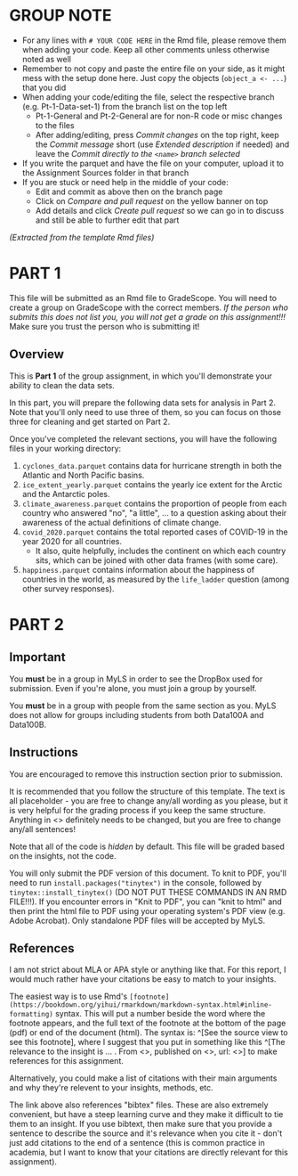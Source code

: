 # GROUP NOTE
- For any lines with `# YOUR CODE HERE` in the Rmd file, please remove them when adding your code. Keep all other comments unless otherwise noted as well
- Remember to not copy and paste the entire file on your side, as it might mess with the setup done here. Just copy the objects (`object_a <- ...`) that you did
- When adding your code/editing the file, select the respective branch (e.g. Pt-1-Data-set-1) from the branch list on the top left
    + Pt-1-General and Pt-2-General are for non-R code or misc changes to the files
    + After adding/editing, press _Commit changes_ on the top right, keep the _Commit message_ short (use _Extended description_ if needed) and leave the _Commit directly to the `<name>` branch selected_
- If you write the parquet and have the file on your computer, upload it to the Assignment Sources folder in that branch
- If you are stuck or need help in the middle of your code:
    + Edit and commit as above then on the branch page
    + Click on _Compare and pull request_ on the yellow banner on top
    + Add details and click _Create pull request_ so we can go in to discuss and still be able to further edit that part


_(Extracted from the template Rmd files)_
# PART 1

This file will be submitted as an Rmd file to GradeScope. You will need to create a group on GradeScope with the correct members. *If the person who submits this does not list you, you will not get a grade on this assignment!!!* Make sure you trust the person who is submitting it!

## Overview

This is **Part 1** of the group assignment, in which you'll demonstrate your ability to clean the data sets.

In this part, you will prepare the following data sets for analysis in Part 2. Note that you'll only need to use three of them, so you can focus on those three for cleaning and get started on Part 2.

Once you've completed the relevant sections, you will have the following files in your working directory:

1. `cyclones_data.parquet` contains data for hurricane strength in both the Atlantic and North Pacific basins.
2. `ice_extent_yearly.parquet` contains the yearly ice extent for the Arctic and the Antarctic poles.
3. `climate_awareness.parquet` contains the proportion of people from each country who answered "no", "a little", ... to a question asking about their awareness of the actual definitions of climate change.
4. `covid_2020.parquet` contains the total reported cases of COVID-19 in the year 2020 for all countries.
    - It also, quite helpfully, includes the continent on which each country sits, which can be joined with other data frames (with some care).
5. `happiness.parquet` contains information about the happiness of countries in the world, as measured by the `life_ladder` question (among other survey responses).



# PART 2

## Important

You **must** be in a group in MyLS in order to see the DropBox used for submission. Even if you're alone, you must join a group by yourself.

You **must** be in a group with people from the same section as you. MyLS does not allow for groups including students from both Data100A and Data100B.

## Instructions

You are encouraged to remove this instruction section prior to submission.

It is recommended that you follow the structure of this template. The text is all placeholder - you are free to change any/all wording as you please, but it is very helpful for the grading process if you keep the same structure. Anything in <<double angle brackets>> definitely needs to be changed, but you are free to change any/all sentences!

Note that all of the code is *hidden* by default. This file will be graded based on the insights, not the code.

You will only submit the PDF version of this document. To knit to PDF, you'll need to run `install.packages("tinytex")` in the console, followed by `tinytex::install_tinytex()` (DO NOT PUT THESE COMMANDS IN AN RMD FILE!!!). If you encounter errors in "Knit to PDF", you can "knit to html" and then print the html file to PDF using your operating system's PDF view (e.g. Adobe Acrobat). Only standalone PDF files will be accepted by MyLS.

## References

I am not strict about MLA or APA style or anything like that. For this report, I would much rather have your citations be easy to match to your insights.

The easiest way is to use Rmd's `[footnote](https://bookdown.org/yihui/rmarkdown/markdown-syntax.html#inline-formatting)` syntax. This will put a number beside the word where the footnote appears, and the full text of the footnote at the bottom of the page (pdf) or end of the document (html). The syntax is: ^[See the source view to see this footnote], where I suggest that you put in something like this ^[The relevance to the insight is ... . From <<name of source and name of article>>, published on <<date>>, url: <<link to page>>] to make references for this assignment.

Alternatively, you could make a list of citations with their main arguments and why they're relevent to your insights, methods, etc.

The link above also references "bibtex" files. These are also extremely convenient, but have a steep learning curve and they make it difficult to tie them to an insight. If you use bibtext, then make sure that you provide a sentence to describe the source and it's relevance when you cite it - don't just add citations to the end of a sentence (this is common practice in academia, but I want to know that your citations are directly relevant for this assignment).
